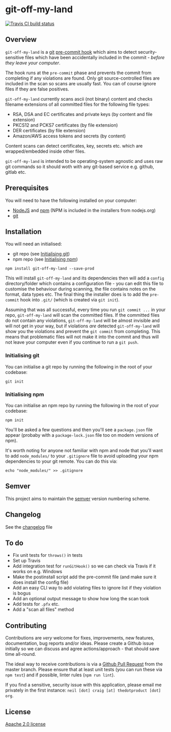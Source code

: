 # git-off-my-land
[![Travis CI build status](https://travis-ci.org/gh-username/git-off-my-land.svg)](https://travis-ci.org/neilstuartcraig/git-off-my-land)


## Overview
`git-off-my-land` is a [git](https://git-scm.com/) [pre-commit hook](https://git-scm.com/book/gr/v2/Customizing-Git-Git-Hooks) which aims to detect security-sensitive files which have been accidentally included in the commit - _before they leave your computer_.

The hook runs at the `pre-commit` phase and prevents the commit from completing if any violations are found. Only git source-controlled files are included in the scan so scans are usually fast. You can of course ignore files if they  are false positives.

`git-off-my-land` currently scans ascii (not binary) content and checks filename extensions of all committed files for the following file types:

* RSA, DSA and EC certificates and private keys (by content and file extension)
* PKCS12 and PCKS7 certificates (by file extension)
* DER certificates (by file extension)
* Amazon/AWS access tokens and secrets (by content)

Content scans can detect certificates, key, secrets etc. which are wrapped/embedded inside other files.  

`git-off-my-land` is intended to be operating-system agnostic and uses raw git commands so it should woth with any git-based service e.g. github, gitlab etc.


## Prerequisites
You will need to have the following installed on your computer:  

* [NodeJS](https://nodejs.org/) and [npm](https://www.npmjs.com/) (NPM is included in the installers from nodejs.org)
* [git](https://git-scm.com/)


## Installation
You will need an initialised:  
* git repo (see [Initialising git](#initialising-git))
* npm repo (see [Initialising npm](#initialising-npm))

```
npm install git-off-my-land --save-prod
```

This will install `git-off-my-land` and its dependencies then will add a `config` directory/folder which contains a configuration file - you can edit this file to customise the behaviour during scanning, the file contains notes on the format, data types etc. The final thing the installer does is to add the `pre-commit` hook into `.git/` (which is created via `git init`).  

Assuming that was all successful, every time you run `git commit ...` in your repo, `git-off-my-land` will scan the committed files. If the committed files do not contain any violations, `git-off-my-land` will be almost invisible and will not get in your way, but if violations _are_ detected `git-off-my-land` will show you the violations and prevent the `git commit` from completing. This means that problematic files will not make it into the commit and thus will not leave your computer even if you continue to run a `git push`.


### Initialising git
You can initialise a git repo by running the following in the root of your codebase:

```
git init
```


### Initialising npm
You can initialise an npm repo by running the following in the root of your codebase:

```
npm init
```

You'll be asked a few questions and then you'll see a `package.json` file appear (probaby with a `package-lock.json` file too on modern versions of npm).

It's worth noting for anyone not familiar with npm and node that you'll want to add `node_modules/` to your `.gitignore` file to avoid uploading your npm dependencies to your git remote. You can do this via:

```
echo "node_modules/" >> .gitignore
```


## Semver
This project aims to maintain the [semver](http://semver.org/) version numbering scheme.


## Changelog
See the [changelog](./changelog.md) file


## To do
* Fix unit tests for `throws()` in tests
* Set up Travis
* Add integration test for `runGitHook()` so we can check via Travis if it works on e.g. Windows
* Make the postinstall script add the pre-commit file (and make sure it does install the config file)
* Add an easy CLI way to add violating files to ignore list if they violation is bogus
* Add an optional output message to show how long the scan took
* Add tests for `.pfx` etc.
* Add a "scan all files" method


## Contributing
Contributions are *very* welcome for fixes, improvements, new features, documentation, bug reports and/or ideas. Please create a Github issue initially so we can discuss and agree actions/approach - that should save time all-round.

The ideal way to receive contributions is via a [Github Pull Request](https://help.github.com/articles/using-pull-requests/) from the master branch. Please ensure that at least unit tests (you can run these via `npm test`) and if possible, linter rules (`npm run lint`).

If you find a sensitive, security issue with this application, please email me privately in the first instance: `neil [dot] craig [at] thedotproduct [dot] org`.


## License
[Apache 2.0 license](./license.md)
